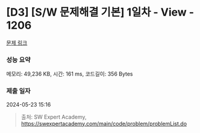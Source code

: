 # [D3] [S/W 문제해결 기본] 1일차 - View - 1206 

[문제 링크](https://swexpertacademy.com/main/code/problem/problemDetail.do?contestProbId=AV134DPqAA8CFAYh) 

### 성능 요약

메모리: 49,236 KB, 시간: 161 ms, 코드길이: 356 Bytes

### 제출 일자

2024-05-23 15:16



> 출처: SW Expert Academy, https://swexpertacademy.com/main/code/problem/problemList.do